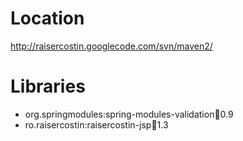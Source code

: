 # Location #
http://raisercostin.googlecode.com/svn/maven2/

# Libraries #
  * org.springmodules:spring-modules-validation:jar:0.9
  * ro.raisercostin:raisercostin-jsp:jar:1.3